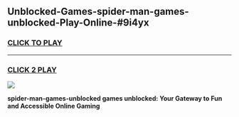 
## Unblocked-Games-spider-man-games-unblocked-Play-Online-#9i4yx
<h3>
<a href="https://premium.freeplayer.one?title=spider-man-games-unblocked&ref=27F">CLICK TO PLAY</a></h3>
<hr>

<h3>
<a href="https://premium.freeplayer.one?title=spider-man-games-unblocked&ref=27F">CLICK 2 PLAY</a>
  
</h3>

<a href="https://premium.freeplayer.one?title=spider-man-games-unblocked&ref=27F"><img src="https://clearcache.store/games.png"></a>


**spider-man-games-unblocked games unblocked: Your Gateway to Fun and Accessible Online Gaming**
